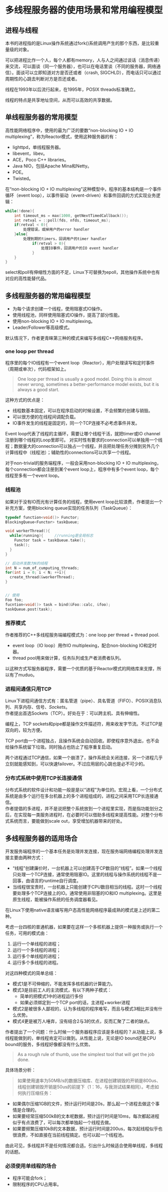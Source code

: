 # 多线程服务器的使用场景和常用编程模型

## 进程与线程
本书的进程指的是Linux操作系统通过fork()系统调用产生的那个东西，是比较重量级的对象。  

可以把进程比作一个人，每个人都有memory，人与人之间通过谈话（消息传递）来交流，可以面谈（同一个服务器），也可以在电话里谈（不同的服务器，网络通信）。面谈可以立即知道对方是否还或者（crash, SIGCHLD），而电话只可以通过周期性的心跳去判断对方是否还或者。  

线程在1993年以后流行起来，在1995年，POSIX threads标准确立。  

线程的特点是共享地址空间，从而可以高效的共享数据。  

## 单线程服务器的常用模型
高性能网络程序中，使用的最为广泛的要数“non-blocking IO + IO multiplexing”，称为Reactor模式，使用这种服务器的有：
- lighttpd，单线程服务器。
- libevent，libev。
- ACE，Poco C++ libraries。
- Java NIO，包括Apache Mina和Netty。
- POE。
- Twisted。

在“non-blocking IO + IO multiplexing”这种模型中，程序的基本结构是一个事件循环（event loop），以事件驱动（event-driven）和事件回调的方式实现业务逻辑：

```C++
while(!done){
    int timeout_ms = max(1000, getNextTimedCallback());
    int retval = ::poll(fds, nfds, timeout_ms);
    if(retval < 0){
        处理错误，或掉用户的error handler
    }else{
        处理到期的timers，回调用户的timer handler
            if(retval > 0){
                处理IO事件，回调用户的IO event handler
            }
    }
}
```
select和poll有伸缩性方面的不足，Linux下可替换为epoll，其他操作系统中也有对应的高性能替代品。  

## 多线程服务器的常用编程模型
- 为每个请求创建一个线程，使用阻塞式IO操作。
- 使用线程池，同样使用阻塞式IO操作，提高了部分性能。
- 使用non-blocking IO + IO multiplexing。
- Leader/Follower等高级模式。

默认情况下，作者更青睐第三种的模式来编写多线程C++网络服务程序。

### one loop per thread
程序里的每个IO线程有一个event loop（Reactor），用户处理读写和定时事件（周期或单次），代码框架如上。

> One loop per thread is usually a good model. Doing this is almost never wrong, sometimes a better-performance model exists, but it is always a good start. 

这种方式的优点是：
- 线程数基本固定，可以在程序启动的时候设置，不会频繁的创建与销毁。
- 可以很方便的在线程间调配负载。
- IO事件发生的线程是固定的，同一个TCP连接不必考虑事件并发。

Event loop代表了线程的主循环，需要让哪个线程干活，就把timer或IO channel注册到哪个线程的Loop里即可。
对实时性有要求的connection可以单独用一个线程；数据量大的connection可以独占一个线程，并且把处理任务分摊到另外几个计算线程中（线程池）；辅助性的connections可以共享一个线程。  

对于non-trivial的服务端程序，一般会采用non-blocking IO + IO multiplexing，每个connection都会注册到某个event loop上，程序中有多个event loop，每个线程至多有一个event loop。

### 线程池
如果对于没有IO而光有计算任务的线程，使用event loop比较浪费，作者提出一个补充方案，使用blocking queue实现的任务队列（TaskQueue）：  
```C++
typedef function<void()> Functor;
BlockingQueue<Functor> taskQueue;

void workerThread(){
  while(running){     //running是全局标志
    Functor task = taskQueue.take();
    task();
  }
}

// 启动并发数为N的线程
int N = num_of_cumputing_threads;
for(int i = 0; i < N; ++i){
  create_thread(&workerThread);
}


// 使用
Foo foo;
fucntion<void()> task = bind(&Foo::calc, &foo);
taskQueue.post(task);
```

### 推荐模式
作者推荐的C++多线程服务端编程模式为：one loop per thread + thread pool.
- event loop（IO loop）用作IO multiplexing，配合non-blocking IO和定时器。
- thread pool用来做计算，任务队列或生产者消费者队列。

以这种方式写服务器程序，需要一个优质的基于Reactor模式的网络库来支撑，所以有了muduo。  

### 进程间通信只用TCP
Linux下进程间通信方式有：匿名管道（pipe）、具名管道（FIFO）、POSIX消息队列、共享内存、信号、*Sockets*。  
作者提出首选Sockets（TCP）。好处在于：可以跨主机、具有伸缩性。  

编程上，TCP sockets和pipe都是操作文件描述符，用来收发字节流。不过TCP是双向的，较为方便。  

TCP port由一个进程独占，且操作系统会自动回收。即使程序意外退出，也不会给操作系统留下垃圾。同时独占也防止了程序重复启动。  

两个进程通过TCP通信，如果一个崩溃了，操作系统会关闭连接，另一个进程几乎立刻就能感知到，可以快速failover。不过应用层的心跳也是必不可少的。  

### 分布式系统中使用TCP长连接通信
分布式系统的软件设计和功能一般是是以“进程”为单位的。宏观上看，一个分布式系统是由多个运行在多台机器上的多个进程组成的，进程之间采用TCP长连接通信。  
作者提倡的多进程，并不是说把整个系统放到一个进程里实现，而是指功能划分之后，在实现每一类服务进程时，在必要时可以借助多线程来提高性能。对整个分布式系统而言，要能做到scale out，享受增加机器带来的好处。  

## 多线程服务器的适用场合
开发服务端程序的一个基本任务是处理并发连接，现在服务端网络编程处理并发连接主要由两种方式：
- “线程”创建廉价时，一台机器上可以创建高于CP数目的“线程”。如果一个线程只处理一个TCP连接，通常使用阻塞IO。这里的线程与操作系统的线程不是一回事，由语言的runtime自行调度。
- 当线程很宝贵时，一台机器上只能创建于CPU数目相当的线程。这时一个线程要处理多个TCP连接上的IO。通常使用非阻塞的IO和IO multiplexing。这里是原生线程，能被操作系统的任务调度器看见。

在Linux下使用native语言编写用户态高性能网络程序最成熟的模式是上述的第二种。  

考虑一台四核的普通机器，如果要在这样一个多核机器上提供一种服务或执行一个任务，可用的模式由：
1. 运行一个单线程的进程；
2. 运行一个多线程的进程；
3. 运行多个单线程的进程；
4. 运行多个多线程的进程。

对这四种模式的简单总结：
- 模式1是不可伸缩的，不能发挥多核机器的计算能力。  
- 模式3是目前工人的主流模式，有以下两种子模式：
  - 简单的把模式1中的进程运行多份
  - 如果必须绑定到一个TCP port的话，主进程+worker进程
- 模式2是被很多人鄙视的，认为多线程的程序难写，而且与模式3相比并没有什么优势。
- 模式4更是被万人唾弃，没有结合2与3的优点，反而汇聚了二者的缺点。 

作者提出了一个问题：什么时候一个服务器程序应该是多线程的？从功能上说，多线程能做到的，单线程肯定可以做到。从性能上说，无论是IO bound还是CPU bound的服务，多线程好像都没有什么优势。  

> As a rough rule of thumb, use the simplest tool that will get the job done.

具体场景分析：
> 如果使用速率为50MB/s的数据压缩库、在进程创建销毁的开销是800us、线程创建销毁开销是50us的前提下（1：16，与我测试结果相同）。考虑如何执行压缩任务：
- 如果偶尔压缩1GB的文件，预计运行时间是20s，那么起一个进程去做这个事情是合理的。
- 如果要经常压缩500kB的文本呢数据，预计运行时间是10ms，每次都起进程似乎有点浪费了，可以每次都单独起一个线程去做。
- 如果要频繁压缩10kB的文本数据，预计运行时间是200us，每次起线程似乎也很浪费，不如直接在当前线程搞定。也可以起一个线程池。  

由此可见，多线程并不是任何情况都合适。引出什么时候适合使用单线程，多线程的话题。

### 必须使用单线程的场合
- 程序可能会fork；
- 限制程序的CPU占用率。





